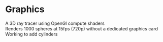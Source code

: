 # Graphics
A 3D ray tracer using OpenGl compute shaders
<br />
Renders 1000 spheres at 15fps (720p) without a dedicated graphics card
<br />
Working to add cylinders